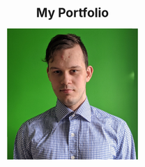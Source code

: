 <center><h1>My Portfolio</h1>
<img src="IMG_20200517_184122.jpg" height="300" width="300"></center>
